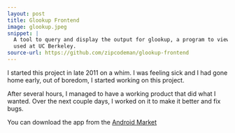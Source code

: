```yaml
---
layout: post
title: Glookup Frontend
image: glookup.jpeg
snippet: |
  A tool to query and display the output for glookup, a program to view grades 
  used at UC Berkeley.
source-url: https://github.com/zipcodeman/glookup-frontend
---
```

I started this project in late 2011 on a whim. I was feeling sick and I had
gone home early, out of boredom, I started working on this project. 

After several hours, I managed to have a working product that did what I
wanted. Over the next couple days, I worked on it to make it better and fix
bugs. 

You can download the app from the [Android
Market](https://market.android.com/details?id=zipcodeman.glookup)

